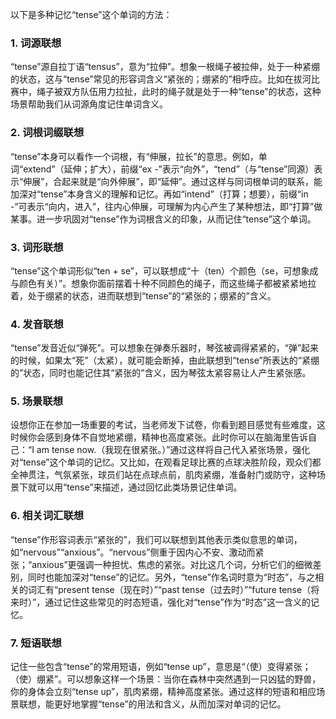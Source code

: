 以下是多种记忆“tense”这个单词的方法：

### 1. 词源联想
“tense”源自拉丁语“tensus”，意为“拉伸”。想象一根绳子被拉伸，处于一种紧绷的状态，这与“tense”常见的形容词含义“紧张的；绷紧的”相呼应。比如在拔河比赛中，绳子被双方队伍用力拉扯，此时的绳子就是处于一种“tense”的状态，这种场景帮助我们从词源角度记住单词含义。

### 2. 词根词缀联想
“tense”本身可以看作一个词根，有“伸展，拉长”的意思。例如，单词“extend”（延伸；扩大），前缀“ex -”表示“向外”，“tend”（与“tense”同源）表示“伸展”，合起来就是“向外伸展”，即“延伸”。通过这样与同词根单词的联系，能加深对“tense”本身含义的理解和记忆。再如“intend”（打算；想要），前缀“in -”可表示“向内，进入”，往内心伸展，可理解为内心产生了某种想法，即“打算”做某事。进一步巩固对“tense”作为词根含义的印象，从而记住“tense”这个单词。

### 3. 词形联想
“tense”这个单词形似“ten + se”，可以联想成“十（ten）个颜色（se，可想象成与颜色有关）”。想象你面前摆着十种不同颜色的绳子，而这些绳子都被紧紧地拉着，处于绷紧的状态，进而联想到“tense”的“紧张的；绷紧的”含义。

### 4. 发音联想
“tense”发音近似“弹死”。可以想象在弹奏乐器时，琴弦被调得紧紧的，“弹”起来的时候，如果太“死”（太紧），就可能会断掉，由此联想到“tense”所表达的“紧绷的”状态，同时也能记住其“紧张的”含义，因为琴弦太紧容易让人产生紧张感。

### 5. 场景联想
设想你正在参加一场重要的考试，当老师发下试卷，你看到题目感觉有些难度，这时候你会感到身体不自觉地紧绷，精神也高度紧张。此时你可以在脑海里告诉自己：“I am tense now.（我现在很紧张。）”通过这样将自己代入紧张场景，强化对“tense”这个单词的记忆。又比如，在观看足球比赛的点球决胜阶段，观众们都全神贯注，气氛紧张，球员们站在点球点前，肌肉紧绷，准备射门或防守，这种场景下就可以用“tense”来描述，通过回忆此类场景记住单词。

### 6. 相关词汇联想
“tense”作形容词表示“紧张的”，我们可以联想到其他表示类似意思的单词，如“nervous”“anxious”。“nervous”侧重于因内心不安、激动而紧张；“anxious”更强调一种担忧、焦虑的紧张。对比这几个词，分析它们的细微差别，同时也能加深对“tense”的记忆。另外，“tense”作名词时意为“时态”，与之相关的词汇有“present tense（现在时）”“past tense（过去时）”“future tense（将来时）”，通过记住这些常见的时态短语，强化对“tense”作为“时态”这一含义的记忆。

### 7. 短语联想
记住一些包含“tense”的常用短语，例如“tense up”，意思是“（使）变得紧张；（使）绷紧”。可以想象这样一个场景：当你在森林中突然遇到一只凶猛的野兽，你的身体会立刻“tense up”，肌肉紧绷，精神高度紧张。通过这样的短语和相应场景联想，能更好地掌握“tense”的用法和含义，从而加深对单词的记忆。 